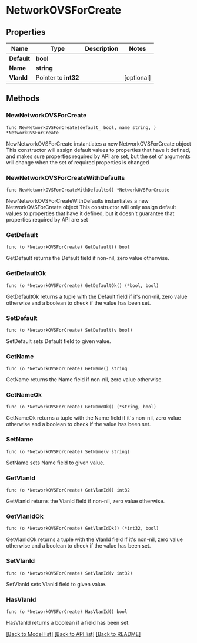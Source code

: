 # NetworkOVSForCreate

## Properties

Name | Type | Description | Notes
------------ | ------------- | ------------- | -------------
**Default** | **bool** |  | 
**Name** | **string** |  | 
**VlanId** | Pointer to **int32** |  | [optional] 

## Methods

### NewNetworkOVSForCreate

`func NewNetworkOVSForCreate(default_ bool, name string, ) *NetworkOVSForCreate`

NewNetworkOVSForCreate instantiates a new NetworkOVSForCreate object
This constructor will assign default values to properties that have it defined,
and makes sure properties required by API are set, but the set of arguments
will change when the set of required properties is changed

### NewNetworkOVSForCreateWithDefaults

`func NewNetworkOVSForCreateWithDefaults() *NetworkOVSForCreate`

NewNetworkOVSForCreateWithDefaults instantiates a new NetworkOVSForCreate object
This constructor will only assign default values to properties that have it defined,
but it doesn't guarantee that properties required by API are set

### GetDefault

`func (o *NetworkOVSForCreate) GetDefault() bool`

GetDefault returns the Default field if non-nil, zero value otherwise.

### GetDefaultOk

`func (o *NetworkOVSForCreate) GetDefaultOk() (*bool, bool)`

GetDefaultOk returns a tuple with the Default field if it's non-nil, zero value otherwise
and a boolean to check if the value has been set.

### SetDefault

`func (o *NetworkOVSForCreate) SetDefault(v bool)`

SetDefault sets Default field to given value.


### GetName

`func (o *NetworkOVSForCreate) GetName() string`

GetName returns the Name field if non-nil, zero value otherwise.

### GetNameOk

`func (o *NetworkOVSForCreate) GetNameOk() (*string, bool)`

GetNameOk returns a tuple with the Name field if it's non-nil, zero value otherwise
and a boolean to check if the value has been set.

### SetName

`func (o *NetworkOVSForCreate) SetName(v string)`

SetName sets Name field to given value.


### GetVlanId

`func (o *NetworkOVSForCreate) GetVlanId() int32`

GetVlanId returns the VlanId field if non-nil, zero value otherwise.

### GetVlanIdOk

`func (o *NetworkOVSForCreate) GetVlanIdOk() (*int32, bool)`

GetVlanIdOk returns a tuple with the VlanId field if it's non-nil, zero value otherwise
and a boolean to check if the value has been set.

### SetVlanId

`func (o *NetworkOVSForCreate) SetVlanId(v int32)`

SetVlanId sets VlanId field to given value.

### HasVlanId

`func (o *NetworkOVSForCreate) HasVlanId() bool`

HasVlanId returns a boolean if a field has been set.


[[Back to Model list]](../README.md#documentation-for-models) [[Back to API list]](../README.md#documentation-for-api-endpoints) [[Back to README]](../README.md)


